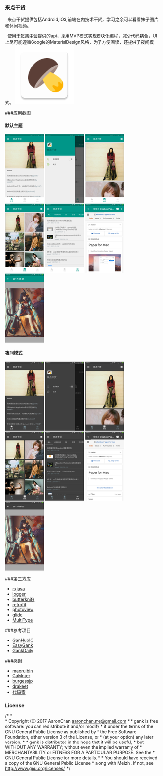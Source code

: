 ### 来点干货
&nbsp;&nbsp;来点干货提供包括Android,IOS,前端在内技术干货，学习之余可以看看妹子图片和休闲视频。

&nbsp;&nbsp;使用[干货集中营](gank.io)提供的api，采用MVP模式实现模块化编程，减少代码耦合，UI上尽可能遵循Google的MaterialDesign风格，为了方便阅读，还提供了夜间模式。
![icon](/app/src/main/res/mipmap-xxxhdpi/ic_launcher.png "")

###应用截图
#### 默认主题
<img src="sreenCapture/main.png" width="25%" />
<img src="sreenCapture/navigation_drawer.png" width="25%" />
<img src="sreenCapture/gril_linear.png" width="25%" />
<img src="sreenCapture/girl_staggeredGrid.png" width="25%" />
<img src="sreenCapture/category.png" width="25%" />
<img src="sreenCapture/gank_detail.png" width="25%" />
<img src="sreenCapture/girl_detail.png" width="25%" />

#### 夜间模式
<img src="sreenCapture/main_night.png" width="25%" />
<img src="sreenCapture/navigation_drawer_night.png" width="25%" />
<img src="sreenCapture/gril_linear_night.png" width="25%" />
<img src="sreenCapture/girl_staggeredGrid_night.png" width="25%" />
<img src="sreenCapture/category_night.png" width="25%" />
<img src="sreenCapture/gank_detail_night.png" width="25%" />
<img src="sreenCapture/girl_detail_night.png" width="25%" />


###第三方库
* [rxjava](https://github.com/ReactiveX/RxJava)
* [logger](https://github.com/orhanobut/logger)
* [butterknife](https://github.com/JakeWharton/butterknife)
* [retrofit](https://github.com/square/retrofit)
* [photoview](https://github.com/chrisbanes/PhotoView)
* [glide](https://github.com/bumptech/glide)
* [MultiType](https://github.com/drakeet/MultiType)

###参考项目
* [GanHuoIO](https://github.com/burgessjp/GanHuoIO)
* [EasyGank](https://github.com/CaMnter/EasyGank)
* [GankDaily](https://github.com/maoruibin/GankDaily)

###感谢
* [maoruibin](https://github.com/maoruibin)
* [CaMnter](https://github.com/CaMnter)
* [burgessjp](https://github.com/burgessjp)
* [drakeet](https://github.com/drakeet)
* [代码家](https://github.com/daimajia)

### License
/*
     *       
     * Copyright (C) 2017 AaronChan <aaronchan.me@gmail.com>
     *
     * gank is free software: you can redistribute it and/or modify
     * it under the terms of the GNU General Public License as published by
     * the Free Software Foundation, either version 3 of the License, or
     * (at your option) any later version.
     *
     * gank is distributed in the hope that it will be useful,
     * but WITHOUT ANY WARRANTY; without even the implied warranty of
     * MERCHANTABILITY or FITNESS FOR A PARTICULAR PURPOSE.  See the
     * GNU General Public License for more details.
     *
     * You should have received a copy of the GNU General Public License
     * along with Meizhi.  If not, see <http://www.gnu.org/licenses/>.
     */